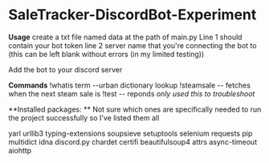 # SaleTracker-DiscordBot-Experiment

**Usage**
create a txt file named data at the path of main.py
Line 1 should contain your bot token 
line 2 server name that you're connecting the bot to (this can be left blank without errors (in my limited testing))

Add the bot to your discord server

**Commands**
!whatis term --urban dictionary lookup
!steamsale -- fetches when the next steam sale is
!test -- reponds *only used this to troubleshoot*


**Installed packages: ** Not sure which ones are specifically needed to run the project successfully so I've listed them all

yarl
urllib3
typing-extensions
soupsieve
setuptools
selenium
requests
pip
multidict
idna
discord.py
chardet
certifi
beautifulsoup4
attrs
async-timeout
aiohttp
